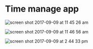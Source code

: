 # Time manage app

![screen shot 2017-09-09 at 11 45 26 am](https://user-images.githubusercontent.com/20589233/30248938-25db3e9a-965b-11e7-9042-83c9771e4297.png)

![screen shot 2017-09-09 at 11 46 56 am](https://user-images.githubusercontent.com/20589233/30248939-290f0380-965b-11e7-9dc9-2507a15dcade.png)

![screen shot 2017-09-09 at 2 44 33 pm](https://user-images.githubusercontent.com/20589233/30248940-2ad0f66a-965b-11e7-83ba-79cf08fa7d29.png)
